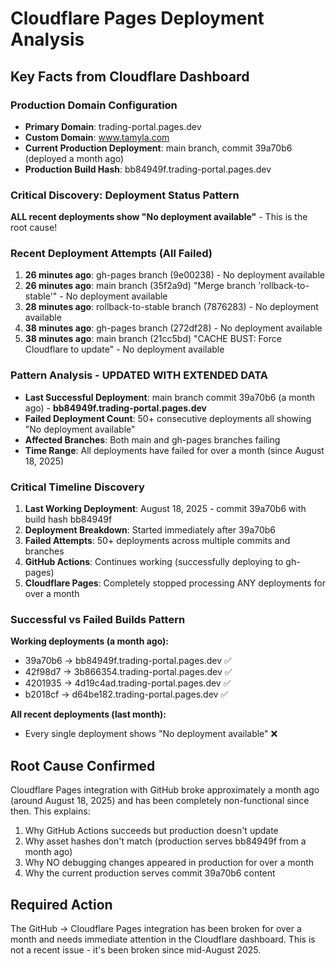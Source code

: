 # Cloudflare Pages Deployment Analysis

## Key Facts from Cloudflare Dashboard

### Production Domain Configuration
- **Primary Domain**: trading-portal.pages.dev
- **Custom Domain**: www.tamyla.com  
- **Current Production Deployment**: main branch, commit 39a70b6 (deployed a month ago)
- **Production Build Hash**: bb84949f.trading-portal.pages.dev

### Critical Discovery: Deployment Status Pattern
**ALL recent deployments show "No deployment available"** - This is the root cause!

### Recent Deployment Attempts (All Failed)
1. **26 minutes ago**: gh-pages branch (9e00238) - No deployment available
2. **26 minutes ago**: main branch (35f2a9d) "Merge branch 'rollback-to-stable'" - No deployment available  
3. **28 minutes ago**: rollback-to-stable branch (7876283) - No deployment available
4. **38 minutes ago**: gh-pages branch (272df28) - No deployment available
5. **38 minutes ago**: main branch (21cc5bd) "CACHE BUST: Force Cloudflare to update" - No deployment available

### Pattern Analysis - UPDATED WITH EXTENDED DATA
- **Last Successful Deployment**: main branch commit 39a70b6 (a month ago) - **bb84949f.trading-portal.pages.dev**
- **Failed Deployment Count**: 50+ consecutive deployments all showing "No deployment available"
- **Affected Branches**: Both main and gh-pages branches failing
- **Time Range**: All deployments have failed for over a month (since August 18, 2025)

### Critical Timeline Discovery
1. **Last Working Deployment**: August 18, 2025 - commit 39a70b6 with build hash bb84949f
2. **Deployment Breakdown**: Started immediately after 39a70b6
3. **Failed Attempts**: 50+ deployments across multiple commits and branches
4. **GitHub Actions**: Continues working (successfully deploying to gh-pages)
5. **Cloudflare Pages**: Completely stopped processing ANY deployments for over a month

### Successful vs Failed Builds Pattern
**Working deployments (a month ago):**
- 39a70b6 → bb84949f.trading-portal.pages.dev ✅
- 42f98d7 → 3b866354.trading-portal.pages.dev ✅  
- 4201935 → 4d19c4ad.trading-portal.pages.dev ✅
- b2018cf → d64be182.trading-portal.pages.dev ✅

**All recent deployments (last month):**
- Every single deployment shows "No deployment available" ❌

## Root Cause Confirmed
Cloudflare Pages integration with GitHub broke approximately a month ago (around August 18, 2025) and has been completely non-functional since then. This explains:
1. Why GitHub Actions succeeds but production doesn't update
2. Why asset hashes don't match (production serves bb84949f from a month ago)
3. Why NO debugging changes appeared in production for over a month
4. Why the current production serves commit 39a70b6 content

## Required Action
The GitHub → Cloudflare Pages integration has been broken for over a month and needs immediate attention in the Cloudflare dashboard. This is not a recent issue - it's been broken since mid-August 2025.
